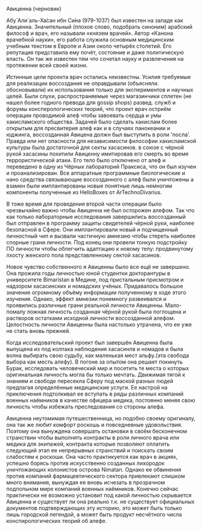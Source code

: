 Авиценна (черновик)

Абу́ Али́ аль-Ха́сан ибн Си́на (979-1037) был известен на западе как Авиценна. Значительный (плохое слово, подобрать синоним) арабский философ и врач, его называли «князем врачей». Автор «Канона врачебной науки», его работа служила основным медицинским учебным текстом в Европе и Азии около четырёх столетий. Его репутация представила ему почёт, состояние и даже политическую власть. Он так же известен тем что сочетал науку и развлечения на протяжении всей своей жизни.

Истинные цели проекта врач остались неизвестны. Усилия требуемые для реализации воссоздания не оправдывали (объясняли. обосновывали) их использования только для экспериментов и научных целей. Были слухи, распространяемые через магазинчики сплетен (не нашел более годного превода для gossip shops) развед. служб и форумы консперологических теорий, что проект врач остриём операции проводимой алеф чтобы завоевать сердца и умы хакисламского общества. Задачей было сделать хакислам более открытым для пресвитерия алеф как и в случаях панокеании и юджинга, воссозданная Авицена должн был выступить в роли 'посла'. Правда или нет опасности для независимости философии хакисламской культуры была достаточной для секты хасасинов. в союзе с чёрной рукой хасасины похитили Авиценну имитировав его смерть во время террористической атаки. Его тело было отключено от алеф и переведено в одну из Чёрных лабораторий Праксиса, что он был изучен и проанализирован. Все аппаратные программные биологические и нано средства связывающие воссозданного с алеф были уничтожены а взамен были имплантированы новые понятные лишь немногим компоненты полученные из HelloBoxes от ArTechnoDivarius.

В тоже время для проведения второй части операции было чрезвычайно важно чтобы Авиценна не был осторожен алефом. Так что как только лабораторные исследования завершились воссозданный был отправлен в программу защиты свидетелей чёрной руки, наиболее безопасной в Сфере. Они имплантировали новый и подчищенный личностный чип и вызвали частичную амнезию чтобы стереть наиболее спорные грани личности. Под конец они провели тонкую подстройку ПО личности чтобы облегчить адаптацию к новому телу: продвинутому лхосту женского пола представленному сектой хасасинов.

Новое чувство собственного я Авиценны было все ещё не завершено. Она прожила годы личностью юной студентки докторантуры в университете Bimaristan в Медине, под пристальным присмотром и надзором хасасинских и номадских учёных. Придавалось большое значение огромному объёму информации полученному в ходе этого изучения. Однако, эффект амнезии понемногу развеивался и проявились различные грани реальной личности Авиценны. Мало-помалу ложная личность созданная чёрной рукой была поглощена и растворов остатками исходной личности воссозданной алефом. Целостность личности Авиценны была настолько утрачена, что ее уже не стать вновь прежней.

Когда исследовательский проект был завершён Авиценна была выпущена из под колпака наблюдения хасасинлв и номадов и была волна выбирать свою судьбу, как маленькая мест альфу.(эта свобода выбора как месть алефу). В погоне за опытом она решает покинуть Бурак, исследовать человеческий мир и посетить те места о которых оригинальная личность могла бы только мечтать. Движимая тягой к знаниям и свободе пересекла Сферу под маской разных людей предлагая определённые медицинские услуги. Ее настрой на приключения подтолкивал ее вступать в ряды различных компаний военных наёмников в качестве офицера медика, постоянно меняя свою личность чтобы избежать преследования со стороны алефа.

Авиценна неутомимая путешественница, но подобно своему оригиналу, она так же любит комфорт роскошь и повседневные удовольствия. Поэтому она вынуждена совершать остановки в своём бесконечном странствии чтобы выполнять контракты в роли личного врача или медика для экипажей, контракта которые позволяют оплатить следующий этап ее непрерывных странствий и поискать своим слабостям к роскоши. Она часто практикуется как врач в акциях, успешно борясь против искусственно созданных лихородок уничтожающих колонистов острова Nimatan. Однако ее обвинения против компаний фармацевтического сектора привлекают слишком много внимания, вынуждая ее вновь исчезать в прозрачном подпольном мире компаний военных наёмников. Конечно сейчас практически не возможно установит под какой личностью скрывается Авиценна и существует ли она реально т.к. не существует официальных документов подтверждающих эту историю, это может быть только лишь городской легендой, а может быть продукт несчётного числа конспирологических теорий об алефе.